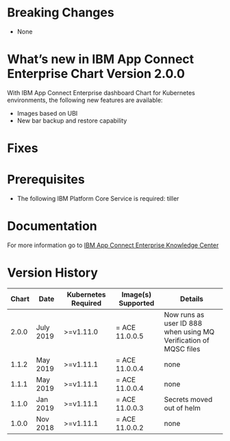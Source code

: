 # Breaking Changes

* None

# What’s new in IBM App Connect Enterprise Chart Version 2.0.0

With IBM App Connect Enterprise dashboard Chart for Kubernetes environments, the following new
features are available:

* Images based on UBI
* New bar backup and restore capability

# Fixes

# Prerequisites

* The following IBM Platform Core Service is required: tiller

# Documentation
For more information go to [IBM App Connect Enterprise Knowledge Center](https://www.ibm.com/support/knowledgecenter/en/SSTTDS_11.0.0/com.ibm.etools.mft.doc/bz91410_.htm)

# Version History

| Chart | Date | Kubernetes Required | Image(s) Supported | Details |
| ----- | ---- | ------------------- | ------------------ | ------- |
| 2.0.0 | July 2019 | >=v1.11.0 | = ACE 11.0.0.5 | Now runs as user ID 888 when using MQ<br>Verification of MQSC files | 11.0.0.5 FP Update<br>Images based on UBI <br>Supports MQ 9.1.2 |
| 1.1.2 | May 2019 | >=v1.11.1 | = ACE 11.0.0.4 | none  | Fix issues with release name length<br>Updates ACE version |
| 1.1.1 | May 2019 | >=v1.11.1 | = ACE 11.0.0.4  | none | Updates ACE version |
| 1.1.0 | Jan 2019 | >=v1.11.1 | = ACE 11.0.0.3 | Secrets moved out of helm  | Updates ACE version |
| 1.0.0 | Nov 2018 | >=v1.11.1 | = ACE 11.0.0.2 | none |  Initial Chart |

